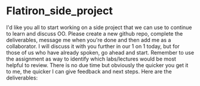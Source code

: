 # Flatiron_side_project
I'd like you all to start working on a side project that we can use to continue to learn and discuss OO. Please create a new github repo, complete the deliverables, message me when you're done and then add me as a collaborator. I will discuss it with you further in our 1 on 1 today, but for those of us who have already spoken, go ahead and start. Remember to use the assignment as way to identify which labs/lectures would be most helpful to review. There is no due time but obviously the quicker you get it to me, the quicker I can give feedback and next steps. Here are the deliverables:
